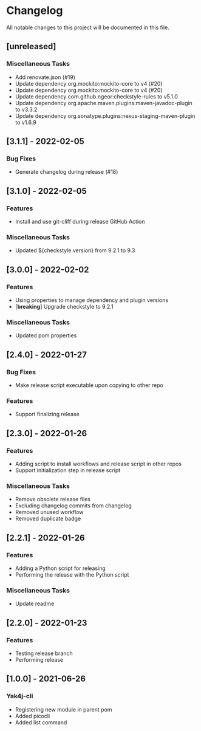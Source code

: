 # Changelog
All notable changes to this project will be documented in this file.

## [unreleased]

### Miscellaneous Tasks

- Add renovate.json (#19)
- Update dependency org.mockito:mockito-core to v4 (#20)
- Update dependency org.mockito:mockito-core to v4 (#20)
- Update dependency com.github.ngeor:checkstyle-rules to v5.1.0
- Update dependency org.apache.maven.plugins:maven-javadoc-plugin to v3.3.2
- Update dependency org.sonatype.plugins:nexus-staging-maven-plugin to v1.6.9

## [3.1.1] - 2022-02-05

### Bug Fixes

- Generate changelog during release (#18)

## [3.1.0] - 2022-02-05

### Features

- Install and use git-cliff during release GitHub Action

### Miscellaneous Tasks

- Updated ${checkstyle.version} from 9.2.1 to 9.3

## [3.0.0] - 2022-02-02

### Features

- Using properties to manage dependency and plugin versions
- [**breaking**] Upgrade checkstyle to 9.2.1

### Miscellaneous Tasks

- Updated pom properties

## [2.4.0] - 2022-01-27

### Bug Fixes

- Make release script executable upon copying to other repo

### Features

- Support finalizing release

## [2.3.0] - 2022-01-26

### Features

- Adding script to install workflows and release script in other repos
- Support initialization step in release script

### Miscellaneous Tasks

- Remove obsolete release files
- Excluding changelog commits from changelog
- Removed unused workflow
- Removed duplicate badge

## [2.2.1] - 2022-01-26

### Features

- Adding a Python script for releasing
- Performing the release with the Python script

### Miscellaneous Tasks

- Update readme

## [2.2.0] - 2022-01-23

### Features

- Testing release branch
- Performing release

## [1.0.0] - 2021-06-26

### Yak4j-cli

- Registering new module in parent pom
- Added picocli
- Added list command

<!-- generated by git-cliff -->
